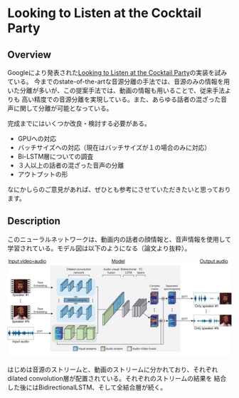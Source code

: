 # Looking to Listen at the Cocktail Party

## Overview
Googleにより発表された[Looking to Listen at the Cocktail Party](https://arxiv.org/abs/1804.03619)の実装を試みている。
今までのstate-of-the-artな音源分離の手法では、音源のみの情報を用いた分離が多いが、この提案手法では、動画の情報も用いることで、従来手法よりも
高い精度での音源分離を実現している。また、あらゆる話者の混ざった音声に関して分離が可能となっている。

完成までにはいくつか改良・検討する必要がある。

* GPUへの対応
* バッチサイズへの対応（現在はバッチサイズが１の場合のみに対応）
* Bi-LSTM層についての調査
* ３人以上の話者の混ざった音声の分離
* アウトプットの形

なにかしらのご意見があれば、ぜひとも参考にさせていただきたいと思っております。

## Description
このニューラルネットワークは、動画内の話者の顔情報と、音声情報を使用して学習されている。モデル図は以下のようになる（論文より抜粋）。

![](readme-files/network.jpg)

はじめは音源のストリームと、動画のストリームに分かれており、それぞれdilated convolution層が配置されている。それぞれのストリームの結果を
結合した後にはBidirectionalLSTM、そして全結合層が続く。
